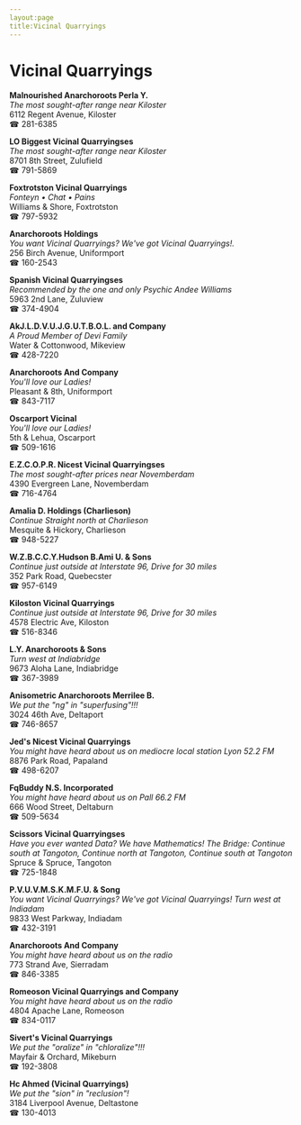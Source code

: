 ```yaml
---
layout:page
title:Vicinal Quarryings
---
```

# Vicinal Quarryings

**Malnourished Anarchoroots Perla Y.**  
_The most sought-after range near Kiloster_  
6112 Regent Avenue, Kiloster  
☎ 281-6385



**LO Biggest Vicinal Quarryingses**  
_The most sought-after range near Kiloster_  
8701 8th Street, Zulufield  
☎ 791-5869



**Foxtrotston Vicinal Quarryings**  
_Fonteyn • Chat • Pains_  
Williams & Shore, Foxtrotston  
☎ 797-5932



**Anarchoroots Holdings**  
_You want Vicinal Quarryings? We've got Vicinal Quarryings!._  
256 Birch Avenue, Uniformport  
☎ 160-2543



**Spanish Vicinal Quarryingses**  
_Recommended by the one and only Psychic Andee Williams_  
5963 2nd Lane, Zuluview  
☎ 374-4904



**AkJ.L.D.V.U.J.G.U.T.B.O.L. and Company**  
_A Proud Member of Devi Family_  
Water & Cottonwood, Mikeview  
☎ 428-7220



**Anarchoroots And Company**  
_You'll love our Ladies!_  
Pleasant & 8th, Uniformport  
☎ 843-7117



**Oscarport Vicinal**  
_You'll love our Ladies!_  
5th & Lehua, Oscarport  
☎ 509-1616



**E.Z.C.O.P.R. Nicest Vicinal Quarryingses**  
_The most sought-after prices near Novemberdam_  
4390 Evergreen Lane, Novemberdam  
☎ 716-4764



**Amalia D. Holdings (Charlieson)**  
_Continue Straight north at Charlieson_  
Mesquite & Hickory, Charlieson  
☎ 948-5227



**W.Z.B.C.C.Y.Hudson B.Ami U. & Sons**  
_Continue just outside at Interstate 96, Drive for 30 miles_  
352 Park Road, Quebecster  
☎ 957-6149



**Kiloston Vicinal Quarryings**  
_Continue just outside at Interstate 96, Drive for 30 miles_  
4578 Electric Ave, Kiloston  
☎ 516-8346



**L.Y. Anarchoroots & Sons**  
_Turn west at Indiabridge_  
9673 Aloha Lane, Indiabridge  
☎ 367-3989



**Anisometric Anarchoroots Merrilee B.**  
_We put the "ng" in "superfusing"!!!_  
3024 46th Ave, Deltaport  
☎ 746-8657



**Jed's Nicest Vicinal Quarryings**  
_You might have heard about us on mediocre local station Lyon 52.2 FM_  
8876 Park Road, Papaland  
☎ 498-6207



**FqBuddy N.S. Incorporated**  
_You might have heard about us on Pall 66.2 FM_  
666 Wood Street, Deltaburn  
☎ 509-5634



**Scissors Vicinal Quarryingses**  
_Have you ever wanted Data? We have Mathematics! 
The Bridge: Continue south at Tangoton, Continue north at Tangoton, Continue south at Tangoton_  
Spruce & Spruce, Tangoton  
☎ 725-1848



**P.V.U.V.M.S.K.M.F.U. & Song**  
_You want Vicinal Quarryings? We've got Vicinal Quarryings! 
Turn west at Indiadam_  
9833 West Parkway, Indiadam  
☎ 432-3191



**Anarchoroots And Company**  
_You might have heard about us on the radio_  
773 Strand Ave, Sierradam  
☎ 846-3385



**Romeoson Vicinal Quarryings and Company**  
_You might have heard about us on the radio_  
4804 Apache Lane, Romeoson  
☎ 834-0117



**Sivert's Vicinal Quarryings**  
_We put the "oralize" in "chloralize"!!!_  
Mayfair & Orchard, Mikeburn  
☎ 192-3808



**Hc Ahmed (Vicinal Quarryings)**  
_We put the "sion" in "reclusion"!_  
3184 Liverpool Avenue, Deltastone  
☎ 130-4013



